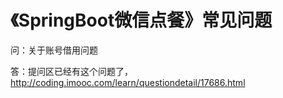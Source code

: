 # 《SpringBoot微信点餐》常见问题

问：关于账号借用问题

答：提问区已经有这个问题了，http://coding.imooc.com/learn/questiondetail/17686.html
